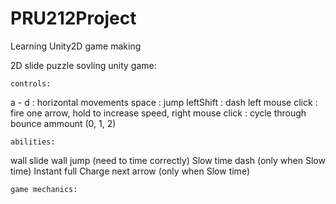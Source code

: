 # PRU212Project
Learning Unity2D game making

2D slide puzzle sovling unity game:

	controls:
a - d : horizontal movements
space : jump
leftShift : dash
left mouse click : fire one arrow, hold to increase speed,
right mouse click : cycle through bounce ammount (0, 1, 2)

	abilities:
wall slide
wall jump (need to time correctly)
Slow time
dash (only when Slow time)
Instant full Charge next arrow (only when Slow time)

	game mechanics:



